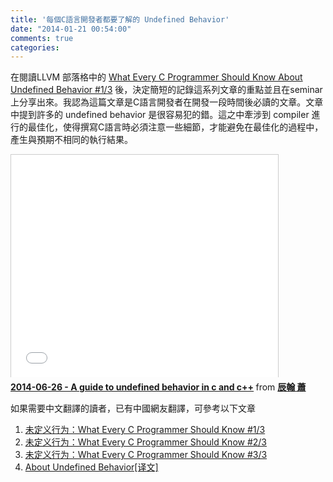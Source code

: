 ```yaml
---
title: '每個C語言開發者都要了解的 Undefined Behavior'
date: "2014-01-21 00:54:00"
comments: true
categories: 
---
```

在閱讀LLVM 部落格中的 [What Every C Programmer Should Know About Undefined Behavior #1/3](http://blog.llvm.org/2011/05/what-every-c-programmer-should-know.html) 後，決定簡短的記錄這系列文章的重點並且在seminar上分享出來。我認為這篇文章是C語言開發者在開發一段時間後必讀的文章。文章中提到許多的 undefined behavior 是很容易犯的錯。這之中牽涉到 compiler 進行的最佳化，使得撰寫C語言時必須注意一些細節，才能避免在最佳化的過程中，產生與預期不相同的執行結果。

<iframe src="//www.slideshare.net/slideshow/embed_code/36318298" width="427" height="356" frameborder="0" marginwidth="0" marginheight="0" scrolling="no" style="border:1px solid #CCC; border-width:1px 1px 0; margin-bottom:5px; max-width: 100%;" allowfullscreen> </iframe> <div style="margin-bottom:5px"> <strong> <a href="https://www.slideshare.net/ssusercd43c4/2014-0626-a-guide-to-undefined-behavior-in-c-and-c-stanley" title="2014-06-26 - A guide to undefined behavior in c and c++" target="_blank">2014-06-26 - A guide to undefined behavior in c and c++</a> </strong> from <strong><a href="http://www.slideshare.net/ssusercd43c4" target="_blank">辰翰 蕭</a></strong> </div>

如果需要中文翻譯的讀者，已有中國網友翻譯，可參考以下文章
1. [未定义行为：What Every C Programmer Should Know #1/3](http://sohulinux.blog.sohu.com/176185110.html)
2. [未定义行为：What Every C Programmer Should Know #2/3](http://sohulinux.blog.sohu.com/176211282.html)
3. [未定义行为：What Every C Programmer Should Know #3/3](http://sohulinux.blog.sohu.com/176282266.html)
4. [About Undefined Behavior[译文]](http://www.cnblogs.com/foohack/p/3582239.html)
